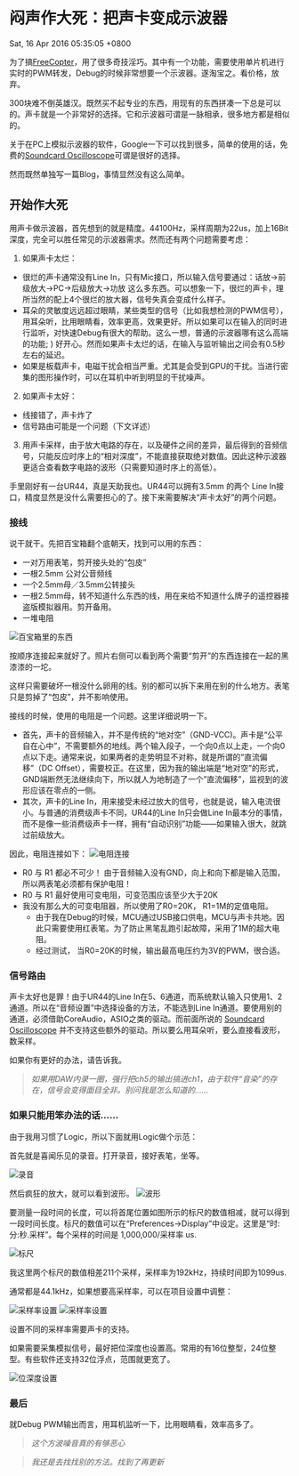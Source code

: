 # 闷声作大死：把声卡变成示波器
Sat, 16 Apr 2016 05:35:05 +0800

为了搞[FreeCopter](https://github.com/4Oranges/FreeCopter)，用了很多奇技淫巧。其中有一个功能，需要使用单片机进行实时的PWM转发，Debug的时候非常想要一个示波器。遂淘宝之。看价格，放弃。

300块难不倒英雄汉。既然买不起专业的东西，用现有的东西拼凑一下总是可以的。声卡就是一个非常好的选择。它和示波器可谓是一脉相承，很多地方都是相似的。

关于在PC上模拟示波器的软件，Google一下可以找到很多，简单的使用的话，免费的[Soundcard Oscilloscope](https://www.zeitnitz.eu/scope_en)可谓是很好的选择。

然而既然单独写一篇Blog，事情显然没有这么简单。

## 开始作大死
用声卡做示波器，首先想到的就是精度。44100Hz，采样周期为22us，加上16Bit深度，完全可以胜任常见的示波器需求。然而还有两个问题需要考虑：
1. 如果声卡太烂：
  - 很烂的声卡通常没有Line In，只有Mic接口，所以输入信号要通过：话放->前级放大->PC->后级放大->功放 这么多东西。可以想象一下，很烂的声卡，理所当然的配上4个很烂的放大器，信号失真会变成什么样子。
  - 耳朵的灵敏度远远超过眼睛，某些类型的信号（比如我想检测的PWM信号），用耳朵听，比用眼睛看，效率更高，效果更好。所以如果可以在输入的同时进行监听，对快速Debug有很大的帮助。这么一想，普通的示波器哪有这么高端的功能; ) 好开心。然而如果声卡太烂的话，在输入与监听输出之间会有0.5秒左右的延迟。
  - 如果是板载声卡，电磁干扰会相当严重。尤其是会受到GPU的干扰。当进行密集的图形操作时，可以在耳机中听到明显的干扰噪声。
2. 如果声卡太好：
  - 线接错了，声卡炸了
  - 信号路由可能是一个问题（下文详述）

3. 用声卡采样，由于放大电路的存在，以及硬件之间的差异，最后得到的音频信号，只能反应时序上的“相对深度”，不能直接获取绝对数值。因此这种示波器更适合查看数字电路的波形（只需要知道时序上的高低）。

手里刚好有一台UR44，真是天助我也。UR44可以拥有3.5mm 的两个 Line In接口，精度显然是没什么需要担心的了。接下来需要解决“声卡太好”的两个问题。

### 接线
说干就干。先把百宝箱翻个底朝天，找到可以用的东西：

- 一对万用表笔，剪开接头处的“包皮”
- 一根2.5mm 公对公音频线
- 一个2.5mm母／3.5mm公转接头
- 一根2.5mm母，转不知道什么东西的线，用在来给不知道什么牌子的遥控器接盗版模拟器用。剪开备用。
- 一堆电阻

![百宝箱里的东西](/images/articles/0.jpg)

按顺序连接起来就好了。照片右侧可以看到两个需要“剪开”的东西连接在一起的黑漆漆的一坨。

这样只需要破坏一根没什么卵用的线。别的都可以拆下来用在别的什么地方。表笔只是剪掉了“包皮”，并不影响使用。

接线的时候，使用的电阻是一个问题。这里详细说明一下。

- 首先，声卡的音频输入，并不是传统的“地对空”（GND-VCC)。声卡是“公平自在心中”，不需要额外的地线。两个输入段子，一个向0点以上走，一个向0点以下走。通常来说，如果两者的走势明显不对称，就是所谓的“直流偏移”（DC Offset），需要校正。在这里，因为我的输出端是“地对空”的形式，GND端断然无法继续向下，所以就人为地制造了一个”直流偏移”，监视到的波形应该在零点的一侧。
- 其次，声卡的Line In，用来接受未经过放大的信号，也就是说，输入电流很小。与普通的消费级声卡不同，UR44的Line In只会做Line In最本分的事情，而不是像一些消费级声卡一样，拥有“自动识别”功能——如果输入很大，就跳过前级放大。

因此，电阻连接如下：
![电阻连接](/images/articles/1.png)

- R0 与 R1 都必不可少！ 由于音频输入没有GND，向上和向下都是输入范围，所以两表笔必须都有保护电阻！
- R0 与 R1 最好使用可变电阻，可变范围应该至少大于20K
- 我没有那么大的可变电阻器，所以使用了R0=20K， R1=1M的定值电阻。
  - 由于我在Debug的时候，MCU通过USB接口供电，MCU与声卡共地。因此只需要使用红表笔。为了防止黑笔乱跑引起故障，采用了1M的超大电阻。
  - 经过测试， 当R0=20K的时候，输出最高电压约为3V的PWM，很合适。

### 信号路由
声卡太好也是罪！由于UR44的Line In在5、6通道，而系统默认输入只使用1、2通道。所以在“音频设置”中选择设备的方法，不能选到Line In通道。要使用别的通道，必须借助CoreAudio，ASIO之类的驱动。而前面所说的 [Soundcard Oscilloscope](https://www.zeitnitz.eu/scope_en) 并不支持这些额外的驱动。所以要么用耳朵听，要么直接看波形，数采样。

如果你有更好的办法，请告诉我。

> _如果用DAW内录一圈，强行把ch5的输出搞进ch1，由于软件“音染”的存在，信号会变得面目全非。别问我是怎么知道的……_

### 如果只能用笨办法的话……
由于我用习惯了Logic，所以下面就用Logic做个示范：

首先就是喜闻乐见的录音。打开录音，接好表笔，坐等。

![录音](/images/articles/5.png)

然后疯狂的放大，就可以看到波形。
![波形](/images/articles/6.png)

要测量一段时间的长度，可以将首尾位置如图所示的标尺的数值相减，就可以得到一段时间长度。标尺的数值可以在“Preferences->Display”中设定。这里是“时:分:秒.采样”。每个采样的时间是 1,000,000/采样率 us.

![标尺](/images/articles/7.png)

我这里两个标尺的数值相差211个采样，采样率为192kHz，持续时间即为1099us.

通常都是44.1kHz，如果想要高采样率，可以在项目设置中调整：

![采样率设置](/images/articles/2.png)
![采样率设置](/images/articles/3.png)

设置不同的采样率需要声卡的支持。

如果需要采集模拟信号，最好把位深度也设置高。常用的有16位整型，24位整型。有些软件还支持32位浮点，范围就更宽了。

![位深度设置](/images/articles/4.png)

### 最后
就Debug PWM输出而言，用耳机监听一下，比用眼睛看，效率高多了。

> _这个方波噪音真的有够恶心_

> _我还是去找找别的方法。找到了再更新_

